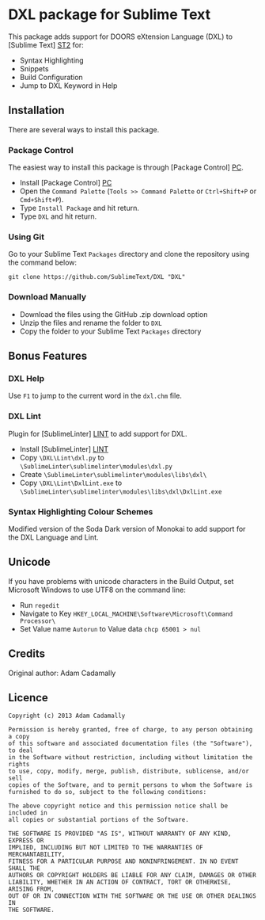 # DXL package for Sublime Text

This package adds support for DOORS eXtension Language (DXL) to [Sublime Text] [ST2] for:

* Syntax Highlighting
* Snippets
* Build Configuration
* Jump to DXL Keyword in Help

## Installation

There are several ways to install this package.

### Package Control

The easiest way to install this package is through [Package Control] [PC].

* Install [Package Control] [PC]
* Open the `Command Palette` (`Tools >> Command Palette` or `Ctrl+Shift+P` or `Cmd+Shift+P`).
* Type `Install Package` and hit return.
* Type `DXL` and hit return.

### Using Git

Go to your Sublime Text `Packages` directory and clone the repository using the command below:

    git clone https://github.com/SublimeText/DXL "DXL"

### Download Manually

* Download the files using the GitHub .zip download option
* Unzip the files and rename the folder to `DXL`
* Copy the folder to your Sublime Text `Packages` directory

## Bonus Features

### DXL Help

Use `F1` to jump to the current word in the `dxl.chm` file.

### DXL Lint

Plugin for [SublimeLinter] [LINT] to add support for DXL.

* Install [SublimeLinter] [LINT]
* Copy `\DXL\Lint\dxl.py` to `\SublimeLinter\sublimelinter\modules\dxl.py`
* Create `\SublimeLinter\sublimelinter\modules\libs\dxl\`
* Copy `\DXL\Lint\DxlLint.exe` to `\SublimeLinter\sublimelinter\modules\libs\dxl\DxlLint.exe`

### Syntax Highlighting Colour Schemes

Modified version of the Soda Dark version of Monokai to add support for the DXL Language and Lint.

## Unicode

If you have problems with unicode characters in the Build Output, set Microsoft Windows to use UTF8 on the command line:

* Run `regedit`
* Navigate to Key `HKEY_LOCAL_MACHINE\Software\Microsoft\Command Processor\`
* Set Value name `Autorun` to Value data `chcp 65001 > nul`

## Credits
Original author: Adam Cadamally

## Licence

	Copyright (c) 2013 Adam Cadamally

	Permission is hereby granted, free of charge, to any person obtaining a copy
	of this software and associated documentation files (the "Software"), to deal
	in the Software without restriction, including without limitation the rights
	to use, copy, modify, merge, publish, distribute, sublicense, and/or sell
	copies of the Software, and to permit persons to whom the Software is
	furnished to do so, subject to the following conditions:

	The above copyright notice and this permission notice shall be included in
	all copies or substantial portions of the Software.

	THE SOFTWARE IS PROVIDED "AS IS", WITHOUT WARRANTY OF ANY KIND, EXPRESS OR
	IMPLIED, INCLUDING BUT NOT LIMITED TO THE WARRANTIES OF MERCHANTABILITY,
	FITNESS FOR A PARTICULAR PURPOSE AND NONINFRINGEMENT. IN NO EVENT SHALL THE
	AUTHORS OR COPYRIGHT HOLDERS BE LIABLE FOR ANY CLAIM, DAMAGES OR OTHER
	LIABILITY, WHETHER IN AN ACTION OF CONTRACT, TORT OR OTHERWISE, ARISING FROM,
	OUT OF OR IN CONNECTION WITH THE SOFTWARE OR THE USE OR OTHER DEALINGS IN
	THE SOFTWARE.

 [ST2]: http://www.sublimetext.com/
 [PC]: http://wbond.net/sublime_packages/package_control
 [LINT]: https://github.com/SublimeLinter/SublimeLinter
